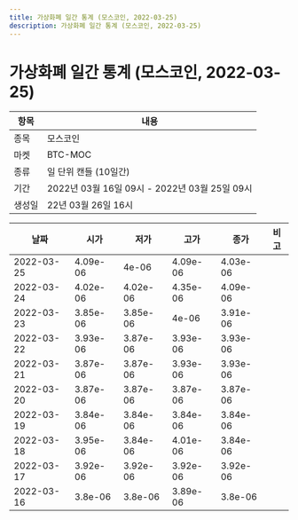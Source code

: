 ```yaml
---
title: 가상화폐 일간 통계 (모스코인, 2022-03-25)
description: 가상화폐 일간 통계 (모스코인, 2022-03-25)
---
```


가상화폐 일간 통계 (모스코인, 2022-03-25)
===

|항목|내용|
|--|--|
|종목|모스코인|
|마켓|BTC-MOC|
|종류|일 단위 캔들 (10일간)|
|기간|2022년 03월 16일 09시 - 2022년 03월 25일 09시|
|생성일|22년 03월 26일 16시|


|날짜|시가|저가|고가|종가|비고|
|--|--|--|--|--|--|
|2022-03-25|4.09e-06|4e-06|4.09e-06|4.03e-06|    |
|2022-03-24|4.02e-06|4.02e-06|4.35e-06|4.09e-06|    |
|2022-03-23|3.85e-06|3.85e-06|4e-06|3.91e-06|    |
|2022-03-22|3.93e-06|3.87e-06|3.93e-06|3.93e-06|    |
|2022-03-21|3.87e-06|3.87e-06|3.93e-06|3.93e-06|    |
|2022-03-20|3.87e-06|3.87e-06|3.87e-06|3.87e-06|    |
|2022-03-19|3.84e-06|3.84e-06|3.84e-06|3.84e-06|    |
|2022-03-18|3.95e-06|3.84e-06|4.01e-06|3.84e-06|    |
|2022-03-17|3.92e-06|3.92e-06|3.92e-06|3.92e-06|    |
|2022-03-16|3.8e-06|3.8e-06|3.89e-06|3.8e-06|    |
